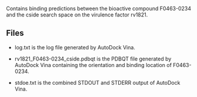 Contains binding predictions between the bioactive compound F0463-0234 and the cside search space on the virulence factor rv1821.

## Files

- log.txt is the log file generated by AutoDock Vina.

- rv1821_F0463-0234_cside.pdbqt is the PDBQT file generated by AutoDock Vina containing the orientation and binding location of F0463-0234.

- stdoe.txt is the combined STDOUT and STDERR output of AutoDock Vina.

